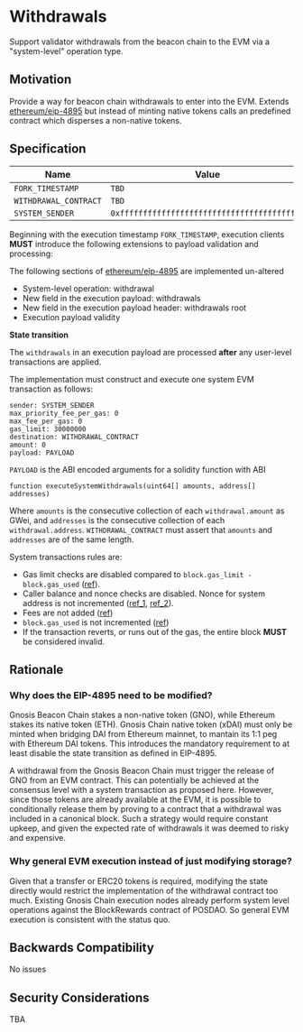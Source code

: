 # Withdrawals

Support validator withdrawals from the beacon chain to the EVM via a "system-level" operation type.

## Motivation

Provide a way for beacon chain withdrawals to enter into the EVM. Extends [ethereum/eip-4895](https://eips.ethereum.org/EIPS/eip-4895) but instead of minting native tokens calls an predefined contract which disperses a non-native tokens.

## Specification

| Name                  | Value                                        |
| --------------------- | -------------------------------------------- |
| `FORK_TIMESTAMP`      | `TBD`                                        |
| `WITHDRAWAL_CONTRACT` | `TBD`                                        |
| `SYSTEM_SENDER`       | `0xfffffffffffffffffffffffffffffffffffffffe` |

Beginning with the execution timestamp `FORK_TIMESTAMP`, execution clients **MUST** introduce the following extensions to payload validation and processing:

The following sections of [ethereum/eip-4895](https://eips.ethereum.org/EIPS/eip-4895#system-level-operation-withdrawal) are implemented un-altered

- System-level operation: withdrawal
- New field in the execution payload: withdrawals
- New field in the execution payload header: withdrawals root
- Execution payload validity

**State transition**

The `withdrawals` in an execution payload are processed **after** any user-level transactions are applied.

The implementation must construct and execute one system EVM transaction as follows:

```
sender: SYSTEM_SENDER
max_priority_fee_per_gas: 0
max_fee_per_gas: 0
gas_limit: 30000000
destination: WITHDRAWAL_CONTRACT
amount: 0
payload: PAYLOAD
```

`PAYLOAD` is the ABI encoded arguments for a solidity function with ABI

```solidity
function executeSystemWithdrawals(uint64[] amounts, address[] addresses)
```

Where `amounts` is the consecutive collection of each `withdrawal.amount` as GWei, and `addresses` is the consecutive collection of each `withdrawal.address`. `WITHDRAWAL_CONTRACT` must assert that `amounts` and `addresses` are of the same length.

System transactions rules are:

- Gas limit checks are disabled compared to `block.gas_limit - block.gas_used` ([ref](https://github.com/NethermindEth/nethermind/blob/master/src/Nethermind/Nethermind.Evm/TransactionProcessing/TransactionProcessor.cs#L204-L220)).
- Caller balance and nonce checks are disabled. Nonce for system address is not incremented ([ref_1](https://github.com/NethermindEth/nethermind/blob/master/src/Nethermind/Nethermind.Evm/TransactionProcessing/TransactionProcessor.cs#L256-L287), [ref_2](https://github.com/NethermindEth/nethermind/blob/master/src/Nethermind/Nethermind.Evm/TransactionProcessing/TransactionProcessor.cs#L468-L471)).
- Fees are not added ([ref](https://github.com/NethermindEth/nethermind/blob/master/src/Nethermind/Nethermind.Evm/TransactionProcessing/TransactionProcessor.cs#L421-L448))
- `block.gas_used` is not incremented ([ref](https://github.com/NethermindEth/nethermind/blob/master/src/Nethermind/Nethermind.Evm/TransactionProcessing/TransactionProcessor.cs#L482-L485))
- If the transaction reverts, or runs out of the gas, the entire block **MUST** be considered invalid.

## Rationale

### Why does the EIP-4895 need to be modified?

Gnosis Beacon Chain stakes a non-native token (GNO), while Ethereum stakes its native token (ETH). Gnosis Chain native token (xDAI) must only be minted when bridging DAI from Ethereum mainnet, to mantain its 1:1 peg with Ethereum DAI tokens. This introduces the mandatory requirement to at least disable the state transition as defined in EIP-4895.

A withdrawal from the Gnosis Beacon Chain must trigger the release of GNO from an EVM contract. This can potentially be achieved at the consensus level with a system transaction as proposed here. However, since those tokens are already available at the EVM, it is possible to conditionally release them by proving to a contract that a withdrawal was included in a canonical block. Such a strategy would require constant upkeep, and given the expected rate of withdrawals it was deemed to risky and expensive.

### Why general EVM execution instead of just modifying storage?

Given that a transfer or ERC20 tokens is required, modifying the state directly would restrict the implementation of the withdrawal contract too much. Existing Gnosis Chain execution nodes already perform system level operations against the BlockRewards contract of POSDAO. So general EVM execution is consistent with the status quo.

## Backwards Compatibility

No issues

## Security Considerations

TBA
